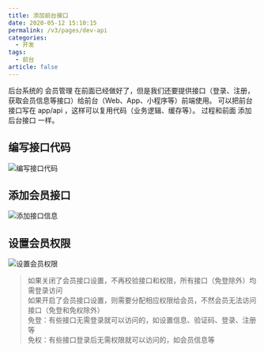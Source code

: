 ```yaml
---
title: 添加前台接口
date: 2020-05-12 15:10:15
permalink: /v3/pages/dev-api
categories: 
  - 开发
tags: 
  - 前台
article: false
---
```


后台系统的 会员管理 在前面已经做好了，但是我们还要提供接口（登录、注册，获取会员信息等接口）给前台（Web、App、小程序等）前端使用。
可以把前台接口写在 app/api ，这样可以复用代码（业务逻辑、缓存等）。
过程和前面 添加后台接口 一样。

## 编写接口代码

<img :src="$withBase('/img-v3/dev/indexapi.jpg')" alt="编写接口代码">

## 添加会员接口

<img :src="$withBase('/img-v3/dev/indexapirule.jpg')" alt="添加接口信息">

## 设置会员权限

<img :src="$withBase('/img-v3/dev/indexapiunauth.jpg')" alt="设置会员权限">

> 如果关闭了会员接口设置，不再校验接口和权限，所有接口（免登除外）均需登录访问  
> 如果开启了会员接口设置，则需要分配相应权限给会员，不然会员无法访问接口（免登和免权除外）  
> 免登：有些接口无需登录就可以访问的，如设置信息、验证码、登录、注册等  
> 免权：有些接口登录后无需权限就可以访问的，如会员信息等  
